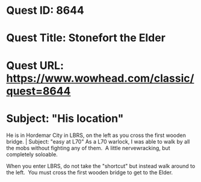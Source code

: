 # Quest ID: 8644
# Quest Title: Stonefort the Elder
# Quest URL: https://www.wowhead.com/classic/quest=8644
# Subject: "His location"
He is in Hordemar City in LBRS, on the left as you cross the first wooden bridge. | Subject: "easy at L70"
As a L70 warlock, I was able to walk by all the mobs without fighting any of them.  A little nervewracking, but completely soloable.

When you enter LBRS, do not take the "shortcut" but instead walk around to the left.  You must cross the first wooden bridge to get to the Elder.